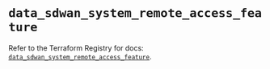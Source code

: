 # `data_sdwan_system_remote_access_feature`

Refer to the Terraform Registry for docs: [`data_sdwan_system_remote_access_feature`](https://registry.terraform.io/providers/ciscodevnet/sdwan/0.8.0/docs/data-sources/system_remote_access_feature).
